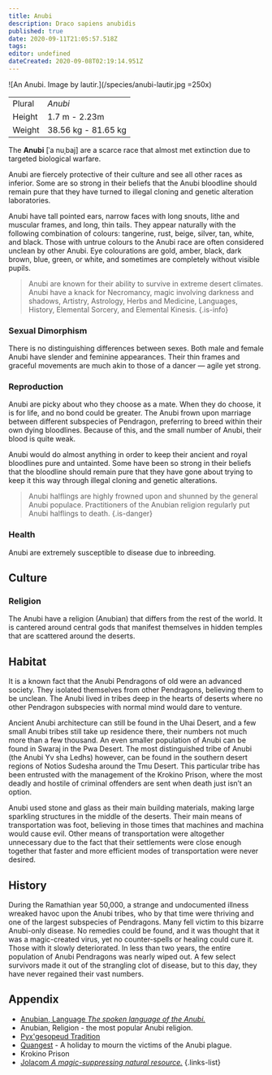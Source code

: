 ```yaml
---
title: Anubi
description: Draco sapiens anubidis
published: true
date: 2020-09-11T21:05:57.518Z
tags: 
editor: undefined
dateCreated: 2020-09-08T02:19:14.951Z
---
```


![An Anubi. Image by lautir.](/species/anubi-lautir.jpg =250x)

| | |
|-|-|
| Plural        | *Anubi* |
| Height        | 1.7 m - 2.23m |
| Weight        | 38.56 kg - 81.65 kg |

The **Anubi** \[ˈa nuˌbaj\] are a scarce race that almost met extinction due to targeted biological warfare.

Anubi are fiercely protective of their culture and see all other races as inferior. Some are so strong in their beliefs that the Anubi bloodline should remain pure that they have turned to illegal cloning and genetic alteration laboratories.

Anubi have tall pointed ears, narrow faces with long snouts, lithe and muscular frames, and long, thin tails. They appear naturally with the following combination of colours: tangerine, rust, beige, silver, tan, white, and black. Those with untrue colours to the Anubi race are often considered unclean by other Anubi. Eye colourations are gold, amber, black, dark brown, blue, green, or white, and sometimes are completely without visible pupils.

> Anubi are known for their ability to survive in extreme desert climates. Anubi have a knack for Necromancy, magic involving darkness and shadows, Artistry, Astrology, Herbs and Medicine, Languages, History, Elemental Sorcery, and Elemental Kinesis.
{.is-info}

### Sexual Dimorphism

There is no distinguishing differences between sexes. Both male and female Anubi have slender and feminine appearances. Their thin frames and graceful movements are much akin to those of a dancer — agile yet strong.

### Reproduction

Anubi are picky about who they choose as a mate. When they do choose, it is for life, and no bond could be greater. The Anubi frown upon marriage between different subspecies of Pendragon, preferring to breed within their own dying bloodlines. Because of this, and the small number of Anubi, their blood is quite weak.

Anubi would do almost anything in order to keep their ancient and royal bloodlines pure and untainted. Some have been so strong in their beliefs that the bloodline should remain pure that they have gone about trying to keep it this way through illegal cloning and genetic alterations.

> Anubi halflings are highly frowned upon and shunned by the general Anubi populace. Practitioners of the Anubian religion regularly put Anubi halflings to death.
{.is-danger}

### Health

Anubi are extremely susceptible to disease due to inbreeding.

## Culture

### Religion

The Anubi have a religion (Anubian) that differs from the rest of the world. It is cantered around central gods that manifest themselves in hidden temples that are scattered around the deserts.

## Habitat

It is a known fact that the Anubi Pendragons of old were an advanced society. They isolated themselves from other Pendragons, believing them to be unclean. The Anubi lived in tribes deep in the hearts of deserts where no other Pendragon subspecies with normal mind would dare to venture.

Ancient Anubi architecture can still be found in the Uhai Desert, and a few small Anubi tribes still take up residence there, their numbers not much more than a few thousand. An even smaller population of Anubi can be found in Swaraj in the Pwa Desert. The most distinguished tribe of Anubi (the Anubi Yv sha Ledhs) however, can be found in the southern desert regions of Notios Sudesha around the Tmu Desert. This particular tribe has been entrusted with the management of the Krokino Prison, where the most deadly and hostile of criminal offenders are sent when death just isn’t an option.

Anubi used stone and glass as their main building materials, making large sparkling structures in the middle of the deserts. Their main means of transportation was foot, believing in those times that machines and machina would cause evil. Other means of transportation were altogether unnecessary due to the fact that their settlements were close enough together that faster and more efficient modes of transportation were never desired.

## History

During the Ramathian year 50,000, a strange and undocumented illness wreaked havoc upon the Anubi tribes, who by that time were thriving and one of the largest subspecies of Pendragons. Many fell victim to this bizarre Anubi-only disease. No remedies could be found, and it was thought that it was a magic-created virus, yet no counter-spells or healing could cure it. Those with it slowly deteriorated. In less than two years, the entire population of Anubi Pendragons was nearly wiped out. A few select survivors made it out of the strangling clot of disease, but to this day, they have never regained their vast numbers.

## Appendix

- [Anubian, Language *The spoken language of the Anubi.*](/languages/anubian)
- Anubian, Religion - the most popular Anubi religion.
- [Pyx'gesopeud Tradition](/traditions/pyxgesopeud-tradition)
- [Quangest](/calendar/quangest) - A holiday to mourn the victims of the Anubi plague.
- Krokino Prison
- [Jolacom *A magic-suppressing natural resource.*](/natural-resources/jolacom)
{.links-list}